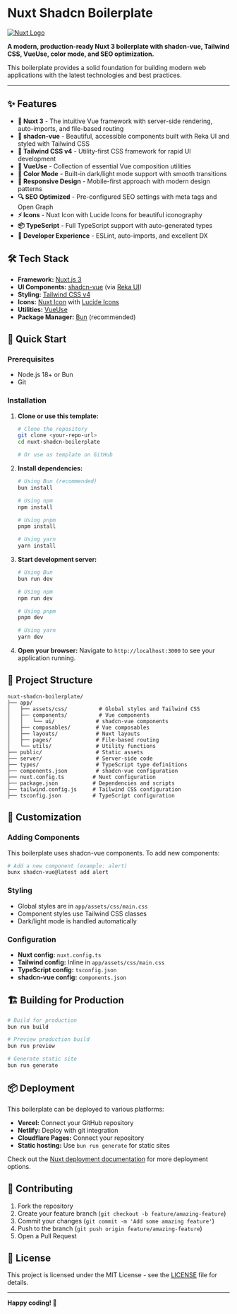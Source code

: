 # Nuxt Shadcn Boilerplate

[![Nuxt Logo](https://nuxt.com/assets/design-kit/logo-green-white.svg)](https://nuxt.com)

**A modern, production-ready Nuxt 3 boilerplate with shadcn-vue, Tailwind CSS, VueUse, color mode, and SEO optimization.**

This boilerplate provides a solid foundation for building modern web applications with the latest technologies and best practices.

---

## ✨ Features

- **🚀 Nuxt 3** - The intuitive Vue framework with server-side rendering, auto-imports, and file-based routing
- **🎨 shadcn-vue** - Beautiful, accessible components built with Reka UI and styled with Tailwind CSS
- **💨 Tailwind CSS v4** - Utility-first CSS framework for rapid UI development
- **🔧 VueUse** - Collection of essential Vue composition utilities
- **🌙 Color Mode** - Built-in dark/light mode support with smooth transitions
- **📱 Responsive Design** - Mobile-first approach with modern design patterns
- **🔍 SEO Optimized** - Pre-configured SEO settings with meta tags and Open Graph
- **⚡ Icons** - Nuxt Icon with Lucide Icons for beautiful iconography
- **📦 TypeScript** - Full TypeScript support with auto-generated types
- **🎯 Developer Experience** - ESLint, auto-imports, and excellent DX

## 🛠️ Tech Stack

- **Framework:** [Nuxt.js 3](https://nuxt.com)
- **UI Components:** [shadcn-vue](https://www.shadcn-vue.com/) (via [Reka UI](https://www.reka-ui.com/))
- **Styling:** [Tailwind CSS v4](https://tailwindcss.com/)
- **Icons:** [Nuxt Icon](https://nuxt.com/modules/icon) with [Lucide Icons](https://lucide.dev/)
- **Utilities:** [VueUse](https://vueuse.org/)
- **Package Manager:** [Bun](https://bun.sh/) (recommended)

## 🚀 Quick Start

### Prerequisites

- Node.js 18+ or Bun
- Git

### Installation

1. **Clone or use this template:**
   ```bash
   # Clone the repository
   git clone <your-repo-url>
   cd nuxt-shadcn-boilerplate
   
   # Or use as template on GitHub
   ```

2. **Install dependencies:**
   ```bash
   # Using Bun (recommended)
   bun install
   
   # Using npm
   npm install
   
   # Using pnpm
   pnpm install
   
   # Using yarn
   yarn install
   ```

3. **Start development server:**
   ```bash
   # Using Bun
   bun run dev
   
   # Using npm
   npm run dev
   
   # Using pnpm
   pnpm dev
   
   # Using yarn
   yarn dev
   ```

4. **Open your browser:**
   Navigate to `http://localhost:3000` to see your application running.

## 📁 Project Structure

```
nuxt-shadcn-boilerplate/
├── app/
│   ├── assets/css/          # Global styles and Tailwind CSS
│   ├── components/          # Vue components
│   │   └── ui/             # shadcn-vue components
│   ├── composables/        # Vue composables
│   ├── layouts/            # Nuxt layouts
│   ├── pages/              # File-based routing
│   └── utils/              # Utility functions
├── public/                 # Static assets
├── server/                 # Server-side code
├── types/                  # TypeScript type definitions
├── components.json         # shadcn-vue configuration
├── nuxt.config.ts         # Nuxt configuration
├── package.json           # Dependencies and scripts
├── tailwind.config.js     # Tailwind CSS configuration
├── tsconfig.json          # TypeScript configuration
```

## 🎨 Customization

### Adding Components

This boilerplate uses shadcn-vue components. To add new components:

```bash
# Add a new component (example: alert)
bunx shadcn-vue@latest add alert
```

### Styling

- Global styles are in `app/assets/css/main.css`
- Component styles use Tailwind CSS classes
- Dark/light mode is handled automatically

### Configuration

- **Nuxt config:** `nuxt.config.ts`
- **Tailwind config:** Inline in `app/assets/css/main.css`
- **TypeScript config:** `tsconfig.json`
- **shadcn-vue config:** `components.json`


## 🏗️ Building for Production

```bash
# Build for production
bun run build

# Preview production build
bun run preview

# Generate static site
bun run generate
```

## 📦 Deployment

This boilerplate can be deployed to various platforms:

- **Vercel:** Connect your GitHub repository
- **Netlify:** Deploy with git integration
- **Cloudflare Pages:** Connect your repository
- **Static hosting:** Use `bun run generate` for static sites

Check out the [Nuxt deployment documentation](https://nuxt.com/docs/getting-started/deployment) for more deployment options.

## 🤝 Contributing

1. Fork the repository
2. Create your feature branch (`git checkout -b feature/amazing-feature`)
3. Commit your changes (`git commit -m 'Add some amazing feature'`)
4. Push to the branch (`git push origin feature/amazing-feature`)
5. Open a Pull Request

## 📄 License

This project is licensed under the MIT License - see the [LICENSE](LICENSE) file for details.

---

**Happy coding! 🚀**
